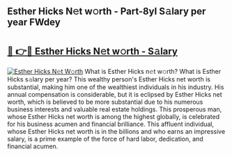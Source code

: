 ## Esther Hicks N𝚎t w𝚘rth - Part-8yI S𝚊lary per year FWdey

# <h2><a href="http://gc1s2wo.nevu.top/?p=Esther+Hicks">🔗 👉🔴 Esther Hicks N𝚎t w𝚘rth - S𝚊lary</a></h2>

[![Esther Hicks N𝚎t W𝚘rth](https://i.imgur.com/Oavwk0R.jpeg)](http://gc1s2wo.nevu.top/?p=Esther+Hicks)
What is Esther Hicks n𝚎t w𝚘rth? What is Esther Hicks s𝚊lary per year?
This wealthy person's Esther Hicks net worth is substantial, making him one of the wealthiest individuals in his industry. His annual compensation is considerable, but it is eclipsed by Esther Hicks net worth, which is believed to be more substantial due to his numerous business interests and valuable real estate holdings. This prosperous man, whose Esther Hicks net worth is among the highest globally, is celebrated for his business acumen and financial brilliance. This affluent individual, whose Esther Hicks net worth is in the billions and who earns an impressive salary, is a prime example of the force of hard labor, dedication, and financial acumen.
